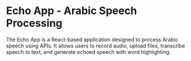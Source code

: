 # Echo App - Arabic Speech Processing


The Echo App is a React-based application designed to process Arabic speech using APIs. It allows users to record audio, upload files, transcribe speech to text, and generate echoed speech with word highlighting.
